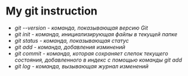 # My git instruction 
* *git --version - команда, показывающая версию Git*
 * *git init - команда, инициализирующая файлы в текущей папке*
 * *git status - команда, показывающая статус*
 * *git add - команда, добавления изминений*
 * *git commit - команда, которая сохраняет слепок текущего    состояния, добавленного в индекс с помощью команды git add*
 * *git log - команда, вызывающая журнал изменений*
 
